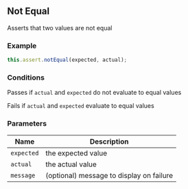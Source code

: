 ## Not Equal 

Asserts that two values are not equal 

### Example 

```ts 
this.assert.notEqual(expected, actual);
``` 

### Conditions 

Passes if `actual` and `expected` do not evaluate to equal values

Fails if `actual` and `expected` evaluate to equal values 

### Parameters 

| Name | Description | 
|---|---| 
| `expected` | the expected value |
| `actual` | the actual value |
| `message` | (optional) message to display on failure |